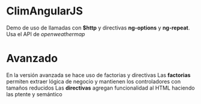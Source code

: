 ClimAngularJS
=============

Demo de uso de llamadas con **$http** y directivas **ng-options** y **ng-repeat**. Usa el API de *openweathermap*


# Avanzado
En la versión avanzada se hace uso de factorias y directivas
Las **factorias** permiten extraer lógica de negocio y mantienen los controladores con tamaños reducidos
Las **directivas** agregan funcionalidad al HTML haciendo las ptente y semántico